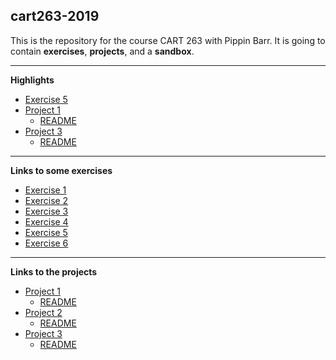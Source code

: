 ## cart263-2019
This is the repository for the course CART 263 with Pippin Barr.
It is going to contain __exercises__, __projects__,
and a __sandbox__.

---

__Highlights__

- [Exercise 5](https://m33-melissa.github.io/cart263-2019/assignments/assignment5/index.html)
- [Project 1](https://m33-melissa.github.io/cart263-2019/projects/project1/index.html)
	- [README](https://github.com/M33-Melissa/cart263-2019/tree/master/projects/project1)
- [Project 3](https://m33-melissa.github.io/cart263-2019/projects/project3/index.html)
	- [README](https://github.com/M33-Melissa/cart263-2019/tree/master/projects/project3)

---

__Links to some exercises__
- [Exercise 1](https://m33-melissa.github.io/cart263-2019/assignments/assignment1/index.html)
- [Exercise 2](https://m33-melissa.github.io/cart263-2019/assignments/assignment2/index.html)
- [Exercise 3](https://m33-melissa.github.io/cart263-2019/assignments/assignment3/index.html)
- [Exercise 4](https://m33-melissa.github.io/cart263-2019/assignments/assignment4/index.html)
- [Exercise 5](https://m33-melissa.github.io/cart263-2019/assignments/assignment5/index.html)
- [Exercise 6](https://m33-melissa.github.io/cart263-2019/assignments/assignment6/index.html)

---

__Links to the projects__
- [Project 1](https://m33-melissa.github.io/cart263-2019/projects/project1/index.html)
	- [README](https://github.com/M33-Melissa/cart263-2019/tree/master/projects/project1)
- [Project 2](https://m33-melissa.github.io/cart263-2019/projects/project2/index.html)
	- [README](https://github.com/M33-Melissa/cart263-2019/tree/master/projects/project2)
- [Project 3](https://m33-melissa.github.io/cart263-2019/projects/project3/index.html)
	- [README](https://github.com/M33-Melissa/cart263-2019/tree/master/projects/project3)
